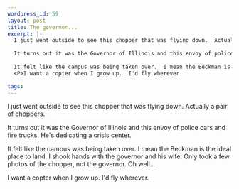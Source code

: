 ```yaml
--- 
wordpress_id: 59
layout: post
title: The governor...
excerpt: |-
  I just went outside to see this chopper that was flying down.  Actually a pair of choppers.
  
  It turns out it was the Governor of Illinois and this envoy of police cars and fire trucks.  He's dedicating a crisis center.
  
  It felt like the campus was being taken over.  I mean the Beckman is the ideal place to land.  I shook hands with the governor and his wife.  Only took a few photos of the chopper, not the governor.  Oh well...
  <P>I want a copter when I grow up.  I'd fly wherever.

tags: 
---
```


I just went outside to see this chopper that was flying down.  Actually a pair of choppers.

It turns out it was the Governor of Illinois and this envoy of police cars and fire trucks.  He's dedicating a crisis center.

It felt like the campus was being taken over.  I mean the Beckman is the ideal place to land.  I shook hands with the governor and his wife.  Only took a few photos of the chopper, not the governor.  Oh well...
<P>I want a copter when I grow up.  I'd fly wherever.
